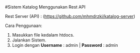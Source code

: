 #Sistem Katalog Menggunakan Rest API

Rest Server (API) : (https://github.com/mhmdrzki/katalog-server)

Cara Penggunaan:
1. Masukkan file kedalam htdocs.
2. Jalankan Sistem.
3. Login dengan <b>Username</b> : admin | <b>Password</b> : admin
